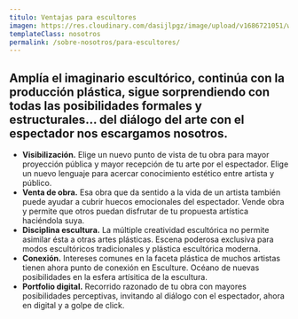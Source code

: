 ```yaml
---
titulo: Ventajas para escultores
imagen: https://res.cloudinary.com/dasijlpgz/image/upload/v1686721051/web/cabecera-artistas.jpg
templateClass: nosotros
permalink: /sobre-nosotros/para-escultores/
---
```

## A﻿mplía el imaginario escultórico, continúa con la producción plástica, sigue sorprendiendo con todas las posibilidades formales y estructurales... del diálogo del arte con el espectador nos escargamos nosotros.

* **Visibilización.** Elige un nuevo punto de vista de tu obra para mayor proyección pública y mayor recepción de tu arte por el espectador. Elige un nuevo lenguaje para acercar conocimiento estético entre artista y público.
* **Venta de obra.** Esa obra que da sentido a la vida de un artista también puede ayudar a cubrir huecos emocionales del espectador. Vende obra y permite que otros puedan disfrutar de tu propuesta artística haciéndola suya.
* **Disciplina escultura.** La múltiple creatividad escultórica no permite asimilar ésta a otras artes plásticas. Escena poderosa exclusiva para modos escultóricos tradicionales y plástica escultórica moderna.
* **Conexión.** Intereses comunes en la faceta plástica de muchos artistas tienen ahora punto de conexión en Esculture. Océano de nuevas posibilidades en la esfera artísitica de la escultura.
* **Portfolio digital.** Recorrido razonado de tu obra con mayores posibilidades perceptivas, invitando al diálogo con el espectador, ahora en digital y a golpe de click.
